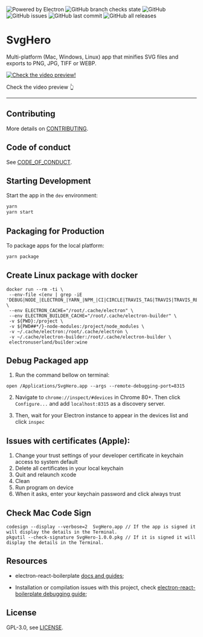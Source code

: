 ![Powered by Electron](https://img.shields.io/badge/powered%20by-Electron-brightgreen?style=flat-square) ![GitHub branch checks state](https://img.shields.io/github/checks-status/ricardodantas/svghero-app/master?style=flat-square) ![GitHub](https://img.shields.io/github/license/ricardodantas/svghero-app?style=flat-square) ![GitHub issues](https://img.shields.io/github/issues/ricardodantas/svghero-app?style=flat-square) ![GitHub last commit](https://img.shields.io/github/last-commit/ricardodantas/svghero-app?style=flat-square) ![GitHub all releases](https://img.shields.io/github/downloads/ricardodantas/svghero-app/total?style=flat-square)

# SvgHero

Multi-platform (Mac, Windows, Linux) app that minifies SVG files and exports to PNG, JPG, TIFF or WEBP.

[![Check the video preview!](https://img.youtube.com/vi/MTGt5tQc-vo/0.jpg)](https://www.youtube.com/watch?v=MTGt5tQc-vo 'Check the video preview!')

Check the video preview 👆

---

## Contributing

More details on [CONTRIBUTING](CONTRIBUTING.md).

## Code of conduct

See [CODE_OF_CONDUCT](CODE_OF_CONDUCT.md).

## Starting Development

Start the app in the `dev` environment:

```bash
yarn
yarn start
```

## Packaging for Production

To package apps for the local platform:

```bash
yarn package
```

## Create Linux package with docker

```
docker run --rm -ti \
 --env-file <(env | grep -iE 'DEBUG|NODE_|ELECTRON_|YARN_|NPM_|CI|CIRCLE|TRAVIS_TAG|TRAVIS|TRAVIS_REPO_|TRAVIS_BUILD_|TRAVIS_BRANCH|TRAVIS_PULL_REQUEST_|APPVEYOR_|CSC_|GH_|GITHUB_|BT_|AWS_|STRIP|BUILD_') \
 --env ELECTRON_CACHE="/root/.cache/electron" \
 --env ELECTRON_BUILDER_CACHE="/root/.cache/electron-builder" \
 -v ${PWD}:/project \
 -v ${PWD##*/}-node-modules:/project/node_modules \
 -v ~/.cache/electron:/root/.cache/electron \
 -v ~/.cache/electron-builder:/root/.cache/electron-builder \
 electronuserland/builder:wine
```

## Debug Packaged app

1. Run the command bellow on terminal:

```
open /Applications/SvgHero.app --args --remote-debugging-port=8315
```

2. Navigate to `chrome://inspect/#devices` in Chrome 80+. Then click `Configure...` and add `localhost:8315` as a discovery server.

3. Then, wait for your Electron instance to appear in the devices list and click `inspec`

## Issues with certificates (Apple):

1. Change your trust settings of your developer certificate in keychain access to system default
2. Delete all certificates in your local keychain
3. Quit and relaunch xcode
4. Clean
5. Run program on device
6. When it asks, enter your keychain password and click always trust

## Check Mac Code Sign

```
codesign --display --verbose=2  SvgHero.app // If the app is signed it will display the details in the Terminal.
pkgutil --check-signature SvgHero-1.0.0.pkg // If it is signed it will display the details in the Terminal.
```

## Resources

- electron-react-boilerplate [docs and guides](https://electron-react-boilerplate.js.org/docs/installation);

- Installation or compilation issues with this project, check [electron-react-boilerplate debugging guide](https://github.com/electron-react-boilerplate/electron-react-boilerplate/issues/400);

## License

GPL-3.0, see [LICENSE](https://github.com/ricardodantas/svghero-app/blob/master/LICENSE).
